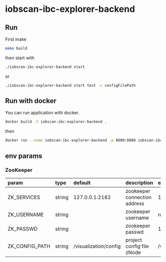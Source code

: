 # iobscan-ibc-explorer-backend


## Run

First make

```bash
make build
```

then start with

```bash
./iobscan-ibc-explorer-backend start
```

or

```bash
./iobscan-ibc-explorer-backend start test -c configFilePath
```

## Run with docker

You can run application with docker.

```bash
docker build -t iobscan-ibc-explorer-backend .
```

then

```bash
docker run --name iobscan-ibc-explorer-backend -p 8080:8080 iobscan-ibc-explorer-backend
```

## env params

### ZooKeeper

| param | type   | default           | description                  | example           |
| :---- | :----- | :---------------- | :--------------------------- | :---------------- |
| ZK_SERVICES    | string | 127.0.0.1:2182    | zookeeper connection address | 127.0.0.1:2182    |
| ZK_USERNAME    | string |                   | zookeeper username           | root              |
| ZK_PASSWD    | string |                   | zookeeper passwd             | 123456            |
| ZK_CONFIG_PATH    | string | /visualization/config| project config file zNode    | /visualization/config |
